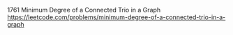 1761 Minimum Degree of a Connected Trio in a Graph https://leetcode.com/problems/minimum-degree-of-a-connected-trio-in-a-graph